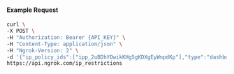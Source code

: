 <!-- Code generated for API Clients. DO NOT EDIT. -->

#### Example Request

```bash
curl \
-X POST \
-H "Authorization: Bearer {API_KEY}" \
-H "Content-Type: application/json" \
-H "Ngrok-Version: 2" \
-d '{"ip_policy_ids":["ipp_2uBDhYOwikKHg5gKDXgEyWnpdKp"],"type":"dashboard"}' \
https://api.ngrok.com/ip_restrictions
```
